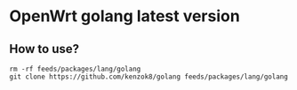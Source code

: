 # OpenWrt golang latest version

## How to use?

```shell
rm -rf feeds/packages/lang/golang
git clone https://github.com/kenzok8/golang feeds/packages/lang/golang
```
